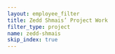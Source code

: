 ```yaml
---
layout: employee_filter
title: Zedd Shmais’ Project Work
filter_type: project
name: zedd-shmais
skip_index: true
---
```

